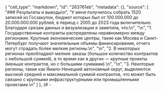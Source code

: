  {
   "cell_type": "markdown",
   "id": "263761eb",
   "metadata": {},
   "source": [
    "### Результаты и выводы\n",
    "У меня получилось собрать 1520 записей из Госзакупок, бюджет которых был от 100.000.000 до 20.000.000.000 рублей, в период с 2005 до 2023 года включительно. Благодаря срезам данных и визуализации я заметила, что:\n",
    "\n",
    "1. Государственные контракты распределены неравномерно между регионами. Крупные экономические центры, такие как Москва и Санкт-Петербург получают значительные объемы финансирования, отчего могут страдать более мелкие регионы.\n",
    "\n",
    "2. В некоторых регионах преобладают мелкие заказы (большое количество контрактов с небольшой суммой), в то время как в других — крупные проекты (меньше контрактов, но с большими суммами).\n",
    "\n",
    "3. Некоторые регионы, такие как Ямало-Ненецкий автономный округ, выделяются высокой средней и максимальной суммой контрактов, что может быть связано с крупными инфраструктурными или промышленными проектами.\n"
   ]
  },
  {# -
